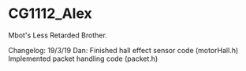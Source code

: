 # CG1112_Alex
Mbot's Less Retarded Brother.

Changelog:
19/3/19
	Dan:
		Finished hall effect sensor code (motorHall.h)
		Implemented packet handling code (packet.h)
